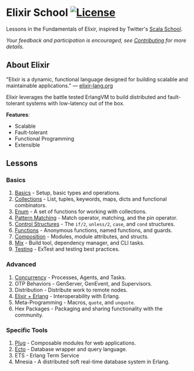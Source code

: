# Elixir School [![License](http://img.shields.io/badge/license-MIT-brightgreen.svg)](http://opensource.org/licenses/MIT)

Lessons in the Fundamentals of Elixir, inspired by Twitter's [Scala School](http://twitter.github.io/scala_school/).

_Your feedback and participation is encouraged, see [Contributing](CONTRIBUTIING.md) for more details._

## About Elixir

"Elixir is a dynamic, functional language designed for building scalable and maintainable applications." — [elixir-lang.org](http://elixir-lang.org/)

Elixir leverages the battle tested ErlangVM to build distributed and fault-tolerant systems with low-latency out of the box.

__Features__:

+ Scalable
+ Fault-tolerant
+ Functional Programming
+ Extensible

## Lessons

### Basics
1. [Basics](/lessons/basics/basics.md) - Setup, basic types and operations.
1. [Collections](/lessons/basics/collections.md) - List, tuples, keywords, maps, dicts and functional combinators.
1. [Enum](/lessons/basics/enum.md) - A set of functions for working with collections.
1. [Pattern Matching](/lessons/basics/pattern-matching.md) - Match operator, matching, and the pin operator.
1. [Control Structures](/lessons/basics/control-structures.md) - The `if/2`, `unless/2`, `case`, and `cond` structures.
1. [Functions](/lessons/basics/functions.md) - Anonymous functions, named functions, and guards.
1. [Composition](/lessons/basics/composition.md) - Modules, module attributes, and structs.
1. [Mix](/lessons/basics/mix.md) - Build tool, dependency manager, and CLI tasks. 
1. [Testing](/lessons/basics/testing.md) - ExTest and testing best practices.

### Advanced

1. [Concurrency](/lessons/advanced/concurrency.md) - Processes, Agents, and Tasks.
1. OTP Behaviors - GenServer, GenEvent, and Supervisors.
1. Distribution - Distribute work to remote nodes.
1. [Elixir + Erlang](/lessons/advanced/erlang.md) - Interoperability with Erlang.
1. Meta-Programming - Macros, `quote`, and `unquote`.
1. Hex Packages - Packaging and sharing functionality with the community.

### Specific Tools
1. [Plug](/lessons/specifics/plug.md) - Composable modules for web applications.
1. [Ecto](/lessons/specifics/ecto.md) - Database wrapper and query language.
1. ETS - Erlang Term Service
1. Mnesia - A distributed soft real-time database system in Erlang.